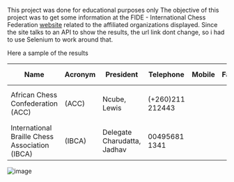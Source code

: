 This project was done for educational purposes only
The objective of this project was to get some information at the FIDE -  International Chess Federation [website](https://www.fide.com/directory/affiliated-organizations)
related to the affiliated organizations displayed.
Since the site talks to an API to show the results, the url link dont change, so i had to use Selenium to work around that.

Here a sample of the results

| Name | Acronym | President | Telephone | Mobile | Fax | Adress | Website | Email | Federation | Recorded By|
| ----------- | ----------- | ----------- | ----------- | ----------- | ----------- | ----------- | ----------- | ----------- | ----------- | ----------- |
| African Chess Confederation (ACC)	| (ACC) |	Ncube, Lewis | (+260)211 212443 |  | | |	https://africanchessconfederation.com/|	lewisncube@live.com |	International Chess Federation FIDE	| tnorio|
International Braille Chess Association (IBCA) | (IBCA) | Delegate Charudatta, Jadhav |	00495681 1341	|	| |	Rabengasse 6 D34576 Homberg, Germany | http://ibca-info.org/ |	chess.charu@gmail.com |	International Chess Federation FIDE |	tnorio |
![image](https://user-images.githubusercontent.com/96481375/159559594-f5843df3-dd7f-4037-b38b-900ae87d4d19.png)


